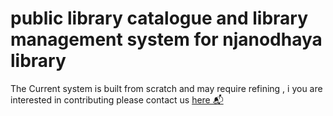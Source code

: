 # public library catalogue and library management system for njanodhaya library
 The Current system is built from scratch and may require refining , i you are interested in contributing please contact us [here 📬](mailto:njanodayakolangoad@gmail.com)